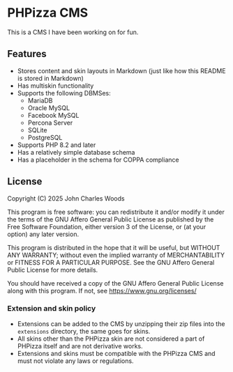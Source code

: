 # PHPizza CMS
This is a CMS I have been working on for fun.

## Features
* Stores content and skin layouts in Markdown (just like how this README is stored in Markdown)
* Has multiskin functionality
* Supports the following DBMSes:
    - MariaDB
    - Oracle MySQL
    - Facebook MySQL
    - Percona Server
    - SQLite
    - PostgreSQL
* Supports PHP 8.2 and later
* Has a relatively simple database schema
* Has a placeholder in the schema for COPPA compliance

## License
Copyright (C) 2025 John Charles Woods

This program is free software: you can redistribute it and/or modify it under the terms of the GNU Affero General Public License as published by the Free Software Foundation, either version 3 of the License, or (at your option) any later version.

This program is distributed in the hope that it will be useful, but WITHOUT ANY WARRANTY; without even the implied warranty of MERCHANTABILITY or FITNESS FOR A PARTICULAR PURPOSE. See the GNU Affero General Public License for more details.

You should have received a copy of the GNU Affero General Public License along with this program. If not, see <https://www.gnu.org/licenses/>

### Extension and skin policy
* Extensions can be added to the CMS by unzipping their zip files into the `extensions` directory, the same goes for skins.
* All skins other than the PHPizza skin are not considered a part of PHPizza itself and are not derivative works.
* Extensions and skins must be compatible with the PHPizza CMS and must not violate any laws or regulations.